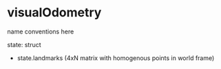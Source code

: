 # visualOdometry
name conventions here

state: struct
 - state.landmarks (4xN matrix with homogenous points in world frame)

